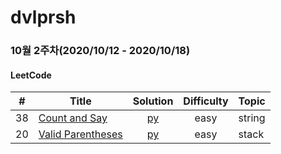 # dvlprsh

### 10월 2주차(2020/10/12 - 2020/10/18)
#### LeetCode
| # | Title | Solution | Difficulty | Topic |
| :---: | -- | :---: | :---: | -- |
| 38 | [Count and Say](https://leetcode.com/problems/count-and-say/) | [py](leetcode/38.py) | easy | string |
| 20 | [Valid Parentheses](https://leetcode.com/problems/valid-parentheses/) | [py](leetcode/20.py) | easy | stack |
